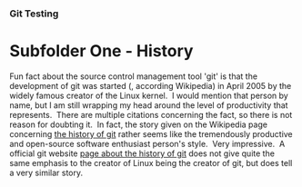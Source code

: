 
### Git Testing

# Subfolder **One** - History

Fun fact about the source control management tool 'git' is that 
the development of git was started (, according Wikipedia) in 
April 2005 by the widely famous creator of the Linux kernel.&nbsp; 
I would mention that person by name, but I am still wrapping my 
head around the level of productivity that represents.&nbsp; 
There are multiple citations concerning the fact, so there is 
not reason for doubting it.&nbsp; 
In fact, the story given on the Wikipedia page concerning 
[the history of git](https://en.wikipedia.org/wiki/Git#History)
 rather seems like the tremendously productive and 
 open-source software enthusiast person's style.&nbsp; 
 Very impressive.&nbsp; A official git website 
[page about the history of git](https://git-scm.com/book/en/v2/Getting-Started-A-Short-History-of-Git)
does not give quite the same emphasis 
to the creator of Linux being the creator of git, but does 
tell a very similar story.